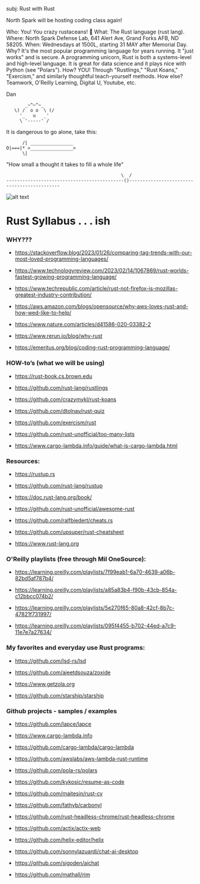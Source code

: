 subj: Rust with Rust

North Spark will be hosting coding class again!

Who: You!  You crazy rustaceans! 🦀
What: The Rust language (rust lang).
Where:  North Spark Defense Lab, 641 Alert Ave, Grand Forks AFB, ND 58205.
When: Wednesdays at 1500L, starting 31 MAY after Memorial Day.
Why?  It's the most popular programming language for years running.  It "just works" and is secure. A programming unicorn, Rust is both a systems-level and high-level language.  It is great for data science and it plays nice with Python (see "Polars"). 
How?  YOU!  Through "Rustlings," "Rust Koans," "Exercism," and similarly thoughtful teach-yourself methods. 
How else?  Teamwork, O'Reilly Learning, Digital U, Youtube, etc. 

Dan
```
       _~^~^~_
   \) /  o o  \ (/
     '_   u   _'
     \ '-----' /
```
It is dangerous to go alone, take this:
```
      /| ________________
O|===|* >________________>
      \|
```
"How small a thought it takes to fill a whole life"
```
                                           \  /       
--------------------------------------------()--------------------------------------------
```

![alt text](https://github.com/trustdan/north/blob/main/Rust-Programming-w-Nor-Spark.tiff)

# Rust Syllabus . . . ish

### WHY???

- https://stackoverflow.blog/2023/01/26/comparing-tag-trends-with-our-most-loved-programming-languages/ 

- https://www.technologyreview.com/2023/02/14/1067869/rust-worlds-fastest-growing-programming-language/ 

- https://www.techrepublic.com/article/rust-not-firefox-is-mozillas-greatest-industry-contribution/

- https://aws.amazon.com/blogs/opensource/why-aws-loves-rust-and-how-wed-like-to-help/

- https://www.nature.com/articles/d41586-020-03382-2 

- https://www.rerun.io/blog/why-rust 

- https://emeritus.org/blog/coding-rust-programming-language/


### HOW-to’s (what we will be using)

- https://rust-book.cs.brown.edu 

- https://github.com/rust-lang/rustlings 

- https://github.com/crazymykl/rust-koans 

- https://github.com/dtolnay/rust-quiz 

- https://github.com/exercism/rust 

- https://github.com/rust-unofficial/too-many-lists 

- https://www.cargo-lambda.info/guide/what-is-cargo-lambda.html 


### **Resources:**

- https://rustup.rs 

- https://github.com/rust-lang/rustup 

- https://doc.rust-lang.org/book/ 

- https://github.com/rust-unofficial/awesome-rust 

- https://github.com/ralfbiedert/cheats.rs 

- https://github.com/upsuper/rust-cheatsheet 

- https://www.rust-lang.org 


### O'Reilly playlists (free through Mil OneSource):

- https://learning.oreilly.com/playlists/7f99eab1-6a70-4639-a06b-82bd5af787b4/

- https://learning.oreilly.com/playlists/a85a83b4-f90b-43cb-854a-c12bbcc074b2/

- https://learning.oreilly.com/playlists/5e270f65-80a8-42cf-8b7c-47821f731997/

- https://learning.oreilly.com/playlists/095f4455-b702-44ed-a7c9-11e7e7a27634/


### My favorites and everyday use Rust programs:

- https://github.com/lsd-rs/lsd 

- https://github.com/ajeetdsouza/zoxide 

- https://www.getzola.org 

- https://github.com/starship/starship 


### Github projects - samples / examples

- https://github.com/lapce/lapce 

- https://www.cargo-lambda.info

- https://github.com/cargo-lambda/cargo-lambda 

- https://github.com/awslabs/aws-lambda-rust-runtime 

- https://github.com/pola-rs/polars 

- https://github.com/kykosic/resume-as-code 

- https://github.com/maitesin/rust-cv 

- https://github.com/fathyb/carbonyl 

- https://github.com/rust-headless-chrome/rust-headless-chrome 

- https://github.com/actix/actix-web 

- https://github.com/helix-editor/helix

- https://github.com/sonnylazuardi/chat-ai-desktop 

- https://github.com/sigoden/aichat 

- https://github.com/mathall/rim 

